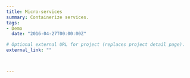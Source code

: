 ```yaml
---
title: Micro-services
summary: Containerize services.
tags:
- Demo
  date: "2016-04-27T00:00:00Z"

# Optional external URL for project (replaces project detail page).
external_link: ""



---
```

